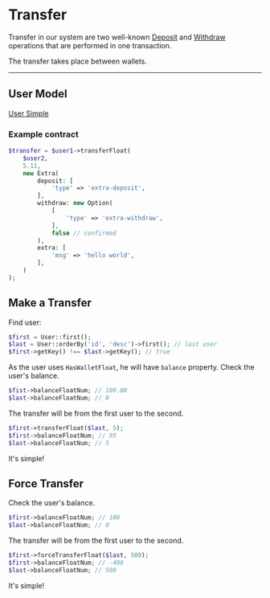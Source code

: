 # Transfer

Transfer in our system are two well-known [Deposit](deposit-float) and [Withdraw](withdraw-float) 
operations that are performed in one transaction.

The transfer takes place between wallets.

---

## User Model

[User Simple](_include/models/user_simple_float.md ':include')

### Example contract

```php
$transfer = $user1->transferFloat(
    $user2,
    5.11,
    new Extra(
        deposit: [
            'type' => 'extra-deposit',
        ],
        withdraw: new Option(
            [
                'type' => 'extra-withdraw',
            ],
            false // confirmed
        ),
        extra: [
            'msg' => 'hello world',
        ],
    )
);
```

## Make a Transfer

Find user:

```php
$first = User::first(); 
$last = User::orderBy('id', 'desc')->first(); // last user
$first->getKey() !== $last->getKey(); // true
```

As the user uses `HasWalletFloat`, he will have `balance` property. 
Check the user's balance.

```php
$fist->balanceFloatNum; // 100.00
$last->balanceFloatNum; // 0
```

The transfer will be from the first user to the second.

```php
$first->transferFloat($last, 5); 
$first->balanceFloatNum; // 95
$last->balanceFloatNum; // 5
```

It's simple!

## Force Transfer

Check the user's balance.

```php
$first->balanceFloatNum; // 100
$last->balanceFloatNum; // 0
```

The transfer will be from the first user to the second.

```php
$first->forceTransferFloat($last, 500); 
$first->balanceFloatNum; // -400
$last->balanceFloatNum; // 500
```

It's simple!
